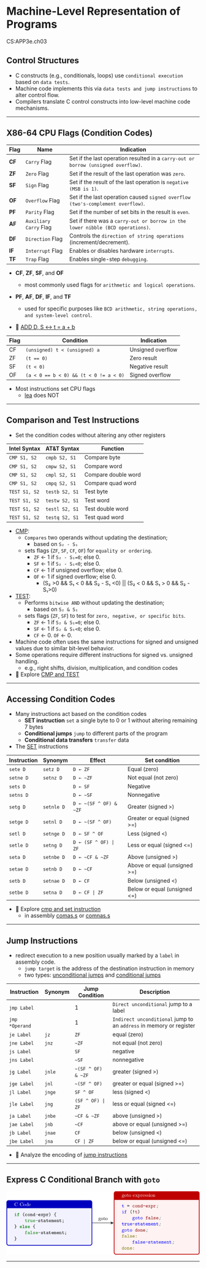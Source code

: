 # Machine-Level Representation of Programs
CS:APP3e.ch03

Control Structures
---
- C constructs (e.g., conditionals, loops) use `conditional execution` based on `data tests`.  
- Machine code implements this via `data tests and jump instructions` to alter control flow.  
- Compilers translate C control constructs into low-level machine code mechanisms.

---

## X86-64 CPU Flags (Condition Codes)
| **Flag** | **Name**               | **Indication**                                                                 |
|----------|------------------------|---------------------------------------------------------------------------------|
| **CF**   | `Carry` Flag           | Set if the last operation resulted in a `carry-out or borrow (unsigned overflow)`.|
| **ZF**   | `Zero` Flag            | Set if the result of the last operation was `zero`.                               |
| **SF**   | `Sign` Flag            | Set if the result of the last operation is `negative (MSB is 1)`.                 |
| **OF**   | `Overflow` Flag        | Set if the last operation caused `signed overflow (two's-complement overflow)`.   |
| **PF**   | `Parity` Flag          | Set if the number of set bits in the result is `even`.                            |
| **AF**   | `Auxiliary Carry` Flag | Set if there was a `carry-out or borrow in the lower nibble (BCD operations)`.    |
| **DF**   | `Direction` Flag       | Controls the `direction of string operations` (increment/decrement).             |
| **IF**   | `Interrupt` Flag       | Enables or disables hardware `interrupts`.                                        |
| **TF**   | `Trap` Flag            | Enables single-step `debugging`.                                                  |

- **CF**, **ZF**, **SF**, and **OF** 
  - most commonly used flags for `arithmetic and logical operations`.
- **PF**, **AF**, **DF**, **IF**, and **TF** 
  - used for specific purposes like `BCD arithmetic, string operations, and system-level control`.

- 🍎 [ADD D, S ↔ t = a + b](https://hjlebbink.github.io/x86doc/html/ADD.html)

| **Flag** | **Condition** | **Indication**  |
|-----|---------------|------------------|
| CF  | `(unsigned) t < (unsigned) a`         | Unsigned overflow |
| ZF  | `(t == 0)`                            | Zero result       |
| SF  | `(t < 0)`                             | Negative result   |
| OF  | `(a < 0 == b < 0) && (t < 0 != a < 0)`| Signed overflow   |

- Most instructions set CPU flags
  - [lea](https://www.felixcloutier.com/x86/lea) does NOT

---

## Comparison and Test Instructions
- Set the condition codes without altering any other registers

| **Intel Syntax** | **AT&T Syntax** | **Function** |
|------------------|-----------------|--------------------------|
| `CMP S1, S2`     | `cmpb S2, S1`   | Compare byte             |
| `CMP S1, S2`     | `cmpw S2, S1`   | Compare word             |
| `CMP S1, S2`     | `cmpl S2, S1`   | Compare double word      |
| `CMP S1, S2`     | `cmpq S2, S1`   | Compare quad word        |
| `TEST S1, S2`    | `testb S2, S1`  | Test byte                |
| `TEST S1, S2`    | `testw S2, S1`  | Test word                |
| `TEST S1, S2`    | `testl S2, S1`  | Test double word         |
| `TEST S1, S2`    | `testq S2, S1`  | Test quad word           |

- [CMP](https://www.felixcloutier.com/x86/cmp): 
  - `Compares` two operands without updating the destination;
    - based on `S₂ - S₁`
  - sets flags (`ZF`, `SF`, `CF`, `OF`) for `equality or ordering`.
    - `ZF` ← 1 if `S₂ - S₁=0`; else 0. 
    - `SF` ← 1 if `S₂ - S₁<0`; else 0.
    - `CF` ← 1 if unsigned overflow; else 0.
    - `OF` ← 1 if signed overflow; else 0.
      - (S₂ >0 && S₁ < 0 && S₂ - S₁ <0) || (S₂ < 0 && S₁ > 0 && S₂ - S₁>0)
- [TEST](https://www.felixcloutier.com/x86/test): 
  - Performs `bitwise AND` without updating the destination;
    - based on `S₂ & S₁`
  - sets flags (`ZF`, `SF`) to test for `zero, negative, or specific bits`.
    - `ZF` ← 1 if `S₂ & S₁=0`; else 0. 
    - `SF` ← 1 if `S₂ & S₁<0`; else 0.
    - `CF` ← 0.  `OF` ← 0.
- Machine code often uses the same instructions for signed and unsigned values due to similar bit-level behavior.  
- Some operations require different instructions for signed vs. unsigned handling.
  - e.g., right shifts, division, multiplication, and condition codes
- 📝 Explore [CMP and TEST](./code/ctrl/cmtst.c)

---

## Accessing Condition Codes
- Many instructions act based on the condition codes
  - **SET instruction** `set` a single byte to 0 or 1 without altering remaining 7 bytes
  - **Conditional jumps** `jump` to different parts of the program
  - **Conditional data transfers** `transfer` data 
- The [SET](https://www.felixcloutier.com/x86/setcc) instructions

| **Instruction** | **Synonym** | **Effect**      | **Set condition**            |
|------------|-----------|------------------------|------------------------------|
| `sete D`   | `setz D`  | `D ← ZF`               | Equal (zero)                 |
| `setne D`  | `setnz D` | `D ← ~ZF`              | Not equal (not zero)         |
| `sets D`   |           | `D ← SF`               | Negative                     |
| `setns D`  |           | `D ← ~SF`              | Nonnegative                  |
| `setg D`   | `setnle D`| `D ← ~(SF ^ OF) & ~ZF` | Greater (signed >)           |
| `setge D`  | `setnl D` | `D ← ~(SF ^ OF)`       | Greater or equal (signed >=) |
| `setl D`   | `setnge D`| `D ← SF ^ OF`          | Less (signed <)              |
| `setle D`  | `setng D` | `D ← (SF ^ OF) \| ZF`  | Less or equal (signed <=)    |
| `seta D`   | `setnbe D`| `D ← ~CF & ~ZF`        | Above (unsigned >)           |
| `setae D`  | `setnb D` | `D ← ~CF`              | Above or equal (unsigned >=) |
| `setb D`   | `setnae D`| `D ← CF`               | Below (unsigned <)           |
| `setbe D`  | `setna D` | `D ← CF \| ZF`         | Below or equal (unsigned <=) |

- 📝 Explore [cmp and set instruction](./code/ctrl/comp.c)
  - in assembly [comas.s](./code/ctrl/comas.s) or [comnas.s](./code/ctrl/comnas.s)

---

## Jump Instructions
- redirect execution to a new position usually marked by a `label` in assembly code.
  - `jump target` is the address of the destination instruction in memory
  - two types: [unconditional jumps](https://www.felixcloutier.com/x86/jmp) and [conditional jumps](https://www.felixcloutier.com/x86/jcc)

| **Instruction** | **Synonym** | **Jump Condition**    | **Description**       |
|---------------|-------|-------------------|------------------------------------------|
| `jmp Label`   |       |  1     | `Direct unconditional` jump to a label            |
| `jmp *Operand`|       |  1     | `Indirect unconditional` jump to an `address` in memory or register |
| `je Label`    | `jz`  | `ZF`              | equal (zero)                |
| `jne Label`   | `jnz` | `~ZF`             | not equal (not zero)        |
| `js Label`    |       | `SF`              | negative                    |
| `jns Label`   |       | `~SF`             | nonnegative                 |
| `jg Label`    | `jnle`| `~(SF ^ OF) & ~ZF`| greater (signed >)          |
| `jge Label`   | `jnl` | `~(SF ^ OF)`      | greater or equal (signed >=)|
| `jl Label`    | `jnge`| `SF ^ OF`         | less (signed <)             |
| `jle Label`   | `jng` | `(SF ^ OF) \| ZF` | less or equal (signed <=)   |
| `ja Label`    | `jnbe`| `~CF & ~ZF`       | above (unsigned >)          |
| `jae Label`   | `jnb` | `~CF`             | above or equal (unsigned >=)|
| `jb Label`    | `jnae`| `CF`              | below (unsigned <)          |
| `jbe Label`   | `jna` | `CF \| ZF`        | below or equal (unsigned <=)|

- 📝 Analyze the encoding of [jump instructions](./code/ctrl/jumps.c)

---

## Express C Conditional Branch with `goto`

![c branch to asm](./imgs/ctrl/c2ab.png)

---